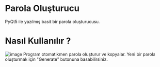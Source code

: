 # Parola Oluşturucu
 PyQt5 ile yazılmış basit bir parola oluşturucusu.

# Nasıl Kullanılır ?
 ![image](https://user-images.githubusercontent.com/53481486/193468460-467bfc3e-aa44-48a5-8bc0-ad1bfcc096ab.png)
 Program otomatikmen parola oluşturur ve kopyalar. Yeni bir parola oluşturmak için "Generate" butonuna basabilirsiniz.

